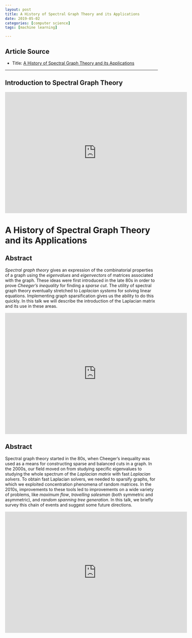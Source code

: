 ```yaml
---
layout: post
title: A History of Spectral Graph Theory and its Applications
date: 2019-05-02
categories: [computer science]
tags: [machine learning]

---
```


## Article Source
* Title: [A History of Spectral Graph Theory and its Applications](https://www.youtube.com/watch?v=L5Y65QuZXAs)

---

## Introduction to Spectral Graph Theory

<iframe width="600" height="400" src="https://www.youtube.com/embed/njatNunHC_o" frameborder="0" allow="accelerometer; autoplay; encrypted-media; gyroscope; picture-in-picture" allowfullscreen></iframe>

# A History of Spectral Graph Theory and its Applications

## Abstract

*Spectral graph theory* gives an expression of the combinatorial properties of a graph using the *eigenvalues* and *eigenvectors* of matrices associated with the graph. These ideas were first introduced in the late 80s in order to prove *Cheeger’s inequality* for finding a *sparse cut*. The utility of spectral graph theory eventually stretched to *Laplacian systems* for solving linear equations. Implementing graph sparsification gives us the ability to do this quickly. In this talk we will describe the introduction of the Laplacian matrix and its use in these areas.

<iframe width="600" height="400" src="https://www.youtube.com/embed/L5Y65QuZXAs" frameborder="0" allow="accelerometer; autoplay; encrypted-media; gyroscope; picture-in-picture" allowfullscreen></iframe>


## Abstract

Spectral graph theory started in the 80s, when Cheeger’s inequality was used as a means for constructing sparse and balanced cuts in a graph. In the 2000s, our field moved on from studying specific eigenvalues to studying the whole spectrum of the *Laplacian matrix* with fast *Laplacian solvers*. To obtain fast Laplacian solvers, we needed to sparsify graphs, for which we exploited concentration phenomena of random matrices. In the 2010s, improvements to these tools led to improvements on a wide variety of problems, like *maximum flow*, *travelling salesman* (both symmetric and asymmetric), and *random spanning tree generation*. 
In this talk, we briefly survey this chain of events and suggest some future directions.

<iframe width="600" height="400" src="https://www.youtube.com/embed/8fuAcjJsT68" frameborder="0" allow="accelerometer; autoplay; encrypted-media; gyroscope; picture-in-picture" allowfullscreen></iframe>